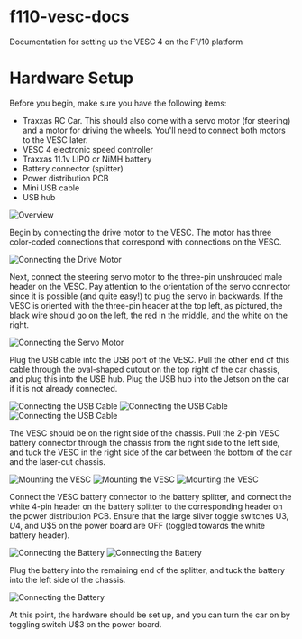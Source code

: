 # f110-vesc-docs
Documentation for setting up the VESC 4 on the F1/10 platform

# Hardware Setup
Before you begin, make sure you have the following items:
- Traxxas RC Car. This should also come with a servo motor (for steering) and a motor for driving the wheels. You'll need to connect both motors to the VESC later.
- VESC 4 electronic speed controller
- Traxxas 11.1v LIPO or NiMH battery
- Battery connector (splitter)
- Power distribution PCB
- Mini USB cable
- USB hub

![Overview](hw_overview.jpg)

Begin by connecting the drive motor to the VESC. The motor has three color-coded connections that correspond with connections on the VESC.

![Connecting the Drive Motor](hw_vesc_drive_motor.jpg)

Next, connect the steering servo motor to the three-pin unshrouded male header on the VESC. Pay attention to the orientation of the servo connector since it is possible (and quite easy!) to plug the servo in backwards. If the VESC is oriented with the three-pin header at the top left, as pictured, the black wire should go on the left, the red in the middle, and the white on the right.

![Connecting the Servo Motor](hw_vesc_servo_motor.jpg)

Plug the USB cable into the USB port of the VESC. Pull the other end of this cable through the oval-shaped cutout on the top right of the car chassis, and plug this into the USB hub. Plug the USB hub into the Jetson on the car if it is not already connected.

![Connecting the USB Cable](hw_vesc_usb_mini.jpg)
![Connecting the USB Cable](hw_vesc_usb_pull.jpg)
![Connecting the USB Cable](hw_vesc_usb_hub.jpg)

The VESC should be on the right side of the chassis. Pull the 2-pin VESC battery connector through the chassis from the right side to the left side, and tuck the VESC in the right side of the car between the bottom of the car and the laser-cut chassis.

![Mounting the VESC](hw_vesc_battery_push.jpg)
![Mounting the VESC](hw_vesc_battery_pull.jpg)
![Mounting the VESC](hw_vesc_mount.jpg)

Connect the VESC battery connector to the battery splitter, and connect the white 4-pin header on the battery splitter to the corresponding header on the power distribution PCB. Ensure that the large silver toggle switches U$3, U$4, and U$5 on the power board are OFF (toggled towards the white battery header).

![Connecting the Battery](hw_connect_splitter_vesc.jpg)
![Connecting the Battery](hw_connect_splitter_power_board.jpg)

Plug the battery into the remaining end of the splitter, and tuck the battery into the left side of the chassis.

![Connecting the Battery](hw_battery_mount.jpg)

At this point, the hardware should be set up, and you can turn the car on by toggling switch U$3 on the power board.
